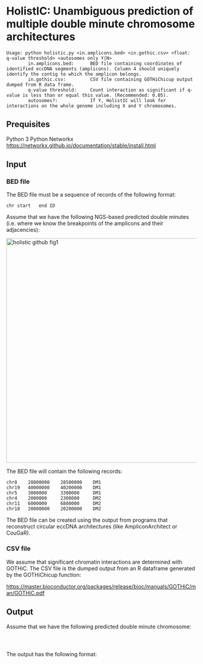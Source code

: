 
# HolistIC: Unambiguous prediction of multiple double minute chromosome architectures
```
Usage: python holistic.py <in.amplicons.bed> <in.gothic.csv> <float: q-value threshold> <autosomes only Y|N>
		in.amplicons.bed:      BED file containing coordinates of identified eccDNA segments (amplicons). Column 4 should uniquely identify the contig to which the amplicon belongs.
		in.gothic.csv:         CSV file containing GOTHiChicup output dumped from R data frame.
		q-value threshold:     Count interaction as significant if q-value is less than or equal this value. (Recommended: 0.05).
		autosomes?:            If Y, HolistIC will look for interactions on the whole genome including X and Y chromosomes.
```
## Prequisites
Python 3
Python Networkx
https://networkx.github.io/documentation/stable/install.html

## Input
### BED file

The BED file must be a sequence of records of the following format:
```
chr	start	end	ID
```

Assume that we have the following NGS-based predicted double minutes (i.e. where we know the breakpoints of the amplicons and their adjacencies):

<img width="594" alt="holistic github fig1 " src="https://user-images.githubusercontent.com/10326087/89368209-8c966780-d6a0-11ea-8da9-4eda862993e2.png">

The BED file will contain the following records:

```
chr8	28000000	28500000	DM1
chr19	40000000	40200000	DM1
chr5	3000000		3300000		DM1
chr4	2000000		2300000		DM2
chr11	6000000		6800000		DM2
chr18	20000000	20200000	DM2
```

The BED file can be created using the output from programs that reconstruct circular eccDNA architectures (like AmpliconArchitect or CouGaR).


### CSV file
We assume that significant chromatin interactions are determined with GOTHiC. The CSV file is the dumped output from an R dataframe generated by the GOTHiChicup function:

https://master.bioconductor.org/packages/release/bioc/manuals/GOTHiC/man/GOTHiC.pdf



## Output

Assume that we have the following predicted double minute chromosome:

```



```
The output has the following format:

